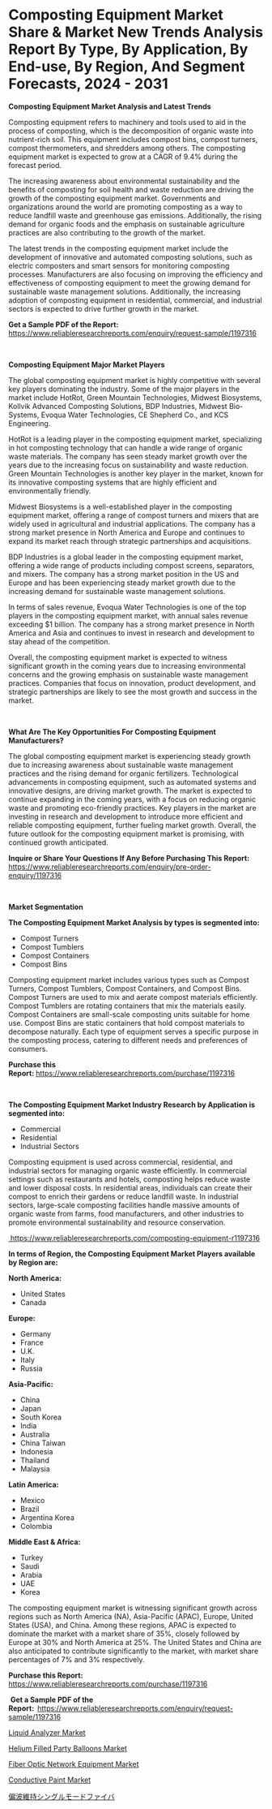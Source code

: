<p><h1>Composting Equipment Market Share & Market New Trends Analysis Report By Type, By Application, By End-use, By Region, And Segment Forecasts, 2024 - 2031</h1></p><p><strong>Composting Equipment Market Analysis and Latest Trends</strong></p>
<p><p>Composting equipment refers to machinery and tools used to aid in the process of composting, which is the decomposition of organic waste into nutrient-rich soil. This equipment includes compost bins, compost turners, compost thermometers, and shredders among others. The composting equipment market is expected to grow at a CAGR of 9.4% during the forecast period.</p><p>The increasing awareness about environmental sustainability and the benefits of composting for soil health and waste reduction are driving the growth of the composting equipment market. Governments and organizations around the world are promoting composting as a way to reduce landfill waste and greenhouse gas emissions. Additionally, the rising demand for organic foods and the emphasis on sustainable agriculture practices are also contributing to the growth of the market.</p><p>The latest trends in the composting equipment market include the development of innovative and automated composting solutions, such as electric composters and smart sensors for monitoring composting processes. Manufacturers are also focusing on improving the efficiency and effectiveness of composting equipment to meet the growing demand for sustainable waste management solutions. Additionally, the increasing adoption of composting equipment in residential, commercial, and industrial sectors is expected to drive further growth in the market.</p></p>
<p><strong>Get a Sample PDF of the Report:&nbsp;</strong> <a href="https://www.reliableresearchreports.com/enquiry/request-sample/1197316">https://www.reliableresearchreports.com/enquiry/request-sample/1197316</a></p>
<p>&nbsp;</p>
<p><strong>Composting Equipment Major Market Players</strong></p>
<p><p>The global composting equipment market is highly competitive with several key players dominating the industry. Some of the major players in the market include HotRot, Green Mountain Technologies, Midwest Biosystems, Kollvik Advanced Composting Solutions, BDP Industries, Midwest Bio-Systems, Evoqua Water Technologies, CE Shepherd Co., and KCS Engineering.</p><p>HotRot is a leading player in the composting equipment market, specializing in hot composting technology that can handle a wide range of organic waste materials. The company has seen steady market growth over the years due to the increasing focus on sustainability and waste reduction. Green Mountain Technologies is another key player in the market, known for its innovative composting systems that are highly efficient and environmentally friendly.</p><p>Midwest Biosystems is a well-established player in the composting equipment market, offering a range of compost turners and mixers that are widely used in agricultural and industrial applications. The company has a strong market presence in North America and Europe and continues to expand its market reach through strategic partnerships and acquisitions.</p><p>BDP Industries is a global leader in the composting equipment market, offering a wide range of products including compost screens, separators, and mixers. The company has a strong market position in the US and Europe and has been experiencing steady market growth due to the increasing demand for sustainable waste management solutions.</p><p>In terms of sales revenue, Evoqua Water Technologies is one of the top players in the composting equipment market, with annual sales revenue exceeding $1 billion. The company has a strong market presence in North America and Asia and continues to invest in research and development to stay ahead of the competition.</p><p>Overall, the composting equipment market is expected to witness significant growth in the coming years due to increasing environmental concerns and the growing emphasis on sustainable waste management practices. Companies that focus on innovation, product development, and strategic partnerships are likely to see the most growth and success in the market.</p></p>
<p>&nbsp;</p>
<p><strong>What Are The Key Opportunities For Composting Equipment Manufacturers?</strong></p>
<p><p>The global composting equipment market is experiencing steady growth due to increasing awareness about sustainable waste management practices and the rising demand for organic fertilizers. Technological advancements in composting equipment, such as automated systems and innovative designs, are driving market growth. The market is expected to continue expanding in the coming years, with a focus on reducing organic waste and promoting eco-friendly practices. Key players in the market are investing in research and development to introduce more efficient and reliable composting equipment, further fueling market growth. Overall, the future outlook for the composting equipment market is promising, with continued growth anticipated.</p></p>
<p><strong>Inquire or Share Your Questions If Any Before Purchasing This Report:</strong> <a href="https://www.reliableresearchreports.com/enquiry/pre-order-enquiry/1197316">https://www.reliableresearchreports.com/enquiry/pre-order-enquiry/1197316</a></p>
<p>&nbsp;</p>
<p><strong>Market Segmentation</strong></p>
<p><strong>The Composting Equipment Market Analysis by types is segmented into:</strong></p>
<p><ul><li>Compost Turners</li><li>Compost Tumblers</li><li>Compost Containers</li><li>Compost Bins</li></ul></p>
<p><p>Composting equipment market includes various types such as Compost Turners, Compost Tumblers, Compost Containers, and Compost Bins. Compost Turners are used to mix and aerate compost materials efficiently. Compost Tumblers are rotating containers that mix the materials easily. Compost Containers are small-scale composting units suitable for home use. Compost Bins are static containers that hold compost materials to decompose naturally. Each type of equipment serves a specific purpose in the composting process, catering to different needs and preferences of consumers.</p></p>
<p><strong>Purchase this Report:&nbsp;</strong><a href="https://www.reliableresearchreports.com/purchase/1197316">https://www.reliableresearchreports.com/purchase/1197316</a></p>
<p>&nbsp;</p>
<p><strong>The Composting Equipment Market Industry Research by Application is segmented into:</strong></p>
<p><ul><li>Commercial</li><li>Residential</li><li>Industrial Sectors</li></ul></p>
<p><p>Composting equipment is used across commercial, residential, and industrial sectors for managing organic waste efficiently. In commercial settings such as restaurants and hotels, composting helps reduce waste and lower disposal costs. In residential areas, individuals can create their compost to enrich their gardens or reduce landfill waste. In industrial sectors, large-scale composting facilities handle massive amounts of organic waste from farms, food manufacturers, and other industries to promote environmental sustainability and resource conservation.</p></p>
<p><a href="https://www.reliableresearchreports.com/composting-equipment-r1197316">&nbsp;https://www.reliableresearchreports.com/composting-equipment-r1197316</a></p>
<p><strong>In terms of Region, the Composting Equipment Market Players available by Region are:</strong></p>
<p>
    <p> <strong> North America: </strong>
        <ul>
            <li>United States</li>
            <li>Canada</li>
        </ul>
        </p> 
    <p> <strong> Europe: </strong>
        <ul>
            <li>Germany</li>
            <li>France</li>
            <li>U.K.</li>
            <li>Italy</li>
            <li>Russia</li>
        </ul>
        </p> 
    <p> <strong> Asia-Pacific: </strong>
        <ul>
            <li>China</li>
            <li>Japan</li>
            <li>South Korea</li>
            <li>India</li>
            <li>Australia</li>
            <li>China Taiwan</li>
            <li>Indonesia</li>
            <li>Thailand</li>
            <li>Malaysia</li>
        </ul>
        </p> 
    <p> <strong> Latin America: </strong>
        <ul>
            <li>Mexico</li>
            <li>Brazil</li>
            <li>Argentina Korea</li>
            <li>Colombia</li>
        </ul>
        </p> 
    <p> <strong> Middle East & Africa: </strong>
        <ul>
            <li>Turkey</li>
            <li>Saudi</li>
            <li>Arabia</li>
            <li>UAE</li>
            <li>Korea</li>
        </ul>
    </p>
    </p>
<p><p>The composting equipment market is witnessing significant growth across regions such as North America (NA), Asia-Pacific (APAC), Europe, United States (USA), and China. Among these regions, APAC is expected to dominate the market with a market share of 35%, closely followed by Europe at 30% and North America at 25%. The United States and China are also anticipated to contribute significantly to the market, with market share percentages of 7% and 3% respectively.</p></p>
<p><strong>Purchase this Report: </strong><a href="https://www.reliableresearchreports.com/purchase/1197316">https://www.reliableresearchreports.com/purchase/1197316</a></p>
<p>&nbsp;<strong>Get a Sample PDF of the Report:&nbsp;&nbsp;</strong><a href="https://www.reliableresearchreports.com/enquiry/request-sample/1197316">https://www.reliableresearchreports.com/enquiry/request-sample/1197316</a></p>
<p><strong></strong></p>
<p><p><a href="https://github.com/derrinmiltonellis35gcl/Market-Research-Report-List-2/blob/main/liquid-analyzer-market.md">Liquid Analyzer Market</a></p><p><a href="https://www.linkedin.com/pulse/helium-filled-party-balloons-market-size-outlook-forecast-vjrcc?trackingId=IJDuUt9XeoyzPfISHe2DKg%3D%3D">Helium Filled Party Balloons Market</a></p><p><a href="https://github.com/Chiragrp22/Market-Research-Report-List-4/blob/main/fiber-optic-network-equipment-market.md">Fiber Optic Network Equipment Market</a></p><p><a href="https://issuu.com/reportprime-2/docs/conductive-paint-market-size-2030.pptx">Conductive Paint Market</a></p><p><a href="https://github.com/efcvopdgkdx128/Market-Research-Report-List-1/blob/main/695505731454.md">偏波維持シングルモードファイバ</a></p></p>